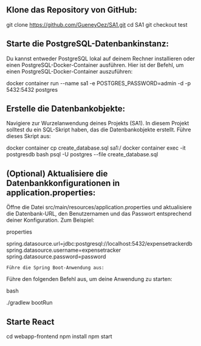 ## Klone das Repository von GitHub:


git clone https://github.com/GueneyOez/SA1.git
cd SA1
git checkout test

## Starte die PostgreSQL-Datenbankinstanz:

Du kannst entweder PostgreSQL lokal auf deinem Rechner installieren oder einen PostgreSQL-Docker-Container ausführen. Hier ist der Befehl, um einen PostgreSQL-Docker-Container auszuführen:

docker container run --name sa1 -e POSTGRES_PASSWORD=admin -d -p 5432:5432 postgres

## Erstelle die Datenbankobjekte:

Navigiere zur Wurzelanwendung deines Projekts (SA1). In diesem Projekt solltest du ein SQL-Skript haben, das die Datenbankobjekte erstellt. Führe dieses Skript aus:


docker container cp create_database.sql sa1:/
docker container exec -it postgresdb bash
psql -U postgres --file create_database.sql

## (Optional) Aktualisiere die Datenbankkonfigurationen in application.properties:

Öffne die Datei src/main/resources/application.properties und aktualisiere die Datenbank-URL, den Benutzernamen und das Passwort entsprechend deiner Konfiguration. Zum Beispiel:

properties

spring.datasource.url=jdbc:postgresql://localhost:5432/expensetrackerdb
spring.datasource.username=expensetracker
spring.datasource.password=password

    Führe die Spring Boot-Anwendung aus:

Führe den folgenden Befehl aus, um deine Anwendung zu starten:

bash

./gradlew bootRun

## Starte React

cd webapp-frontend
npm install
npm start
